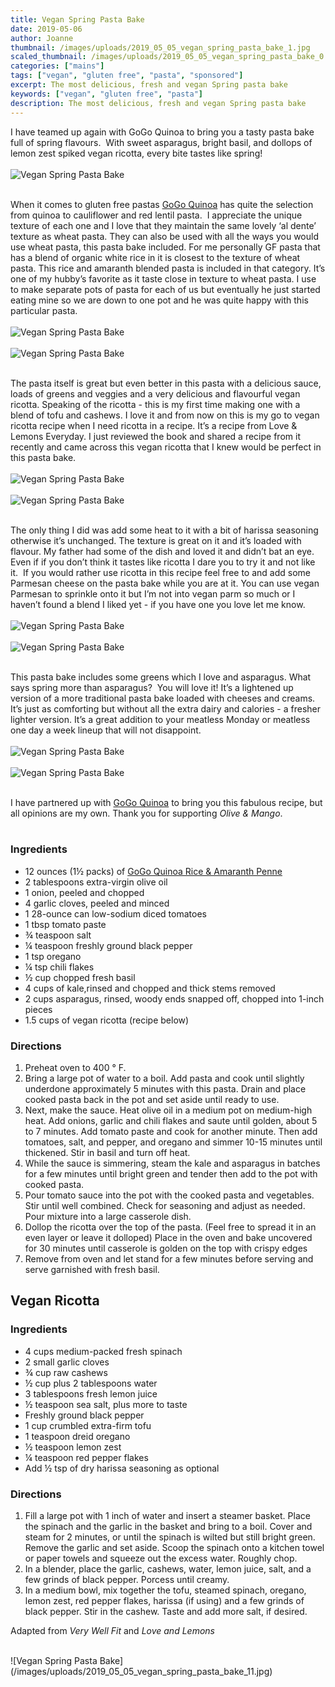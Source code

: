 ```yaml
---
title: Vegan Spring Pasta Bake
date: 2019-05-06
author: Joanne
thumbnail: /images/uploads/2019_05_05_vegan_spring_pasta_bake_1.jpg
scaled_thumbnail: /images/uploads/2019_05_05_vegan_spring_pasta_bake_0.jpg
categories: ["mains"]
tags: ["vegan", "gluten free", "pasta", "sponsored"]
excerpt: The most delicious, fresh and vegan Spring pasta bake
keywords: ["vegan", "gluten free", "pasta"]
description: The most delicious, fresh and vegan Spring pasta bake
---
```


I have teamed up again with GoGo Quinoa to bring you a tasty pasta bake full of spring flavours.  With sweet asparagus, bright basil, and dollops of lemon zest spiked vegan ricotta, every bite tastes like spring!
</br>
</br>
![Vegan Spring Pasta Bake](/images/uploads/2019_05_05_vegan_spring_pasta_bake_2.jpg)
</br>
</br>

When it comes to gluten free pastas <span class="highlight"><a rel="nofollow" href="https://www.gogoquinoa.com">GoGo Quinoa</a></span> has quite the selection from quinoa to cauliflower and red lentil pasta.  I appreciate the unique texture of each one and I love that they maintain the same lovely ‘al dente’ texture as wheat pasta. They can also be used with all the ways you would use wheat pasta, this pasta bake included. For me personally GF pasta that has a blend of organic white rice in it is closest to the texture of wheat pasta. This rice and amaranth blended pasta is included in that category. It’s one of my hubby’s favorite as it taste close in texture to wheat pasta. I use to make separate pots of pasta for each of us but eventually he just started eating mine so we are down to one pot and he was quite happy with this particular pasta.
</br>
</br>
![Vegan Spring Pasta Bake](/images/uploads/2019_05_05_vegan_spring_pasta_bake_3.jpg)
</br>
</br>
![Vegan Spring Pasta Bake](/images/uploads/2019_05_05_vegan_spring_pasta_bake_4.jpg)
</br>
</br>

The pasta itself is great but even better in this pasta with a delicious sauce, loads of greens and veggies and a very delicious and flavourful vegan ricotta. Speaking of the ricotta - this is my first time making one with a blend of tofu and cashews. I love it and from now on this is my go to vegan ricotta recipe when I need ricotta in a recipe. It’s a recipe from Love & Lemons Everyday. I just reviewed the book and shared a recipe from it recently and came across this vegan ricotta that I knew would be perfect in this pasta bake.
</br>
</br>
![Vegan Spring Pasta Bake](/images/uploads/2019_05_05_vegan_spring_pasta_bake_5.jpg)
</br>
</br>
![Vegan Spring Pasta Bake](/images/uploads/2019_05_05_vegan_spring_pasta_bake_6.jpg)
</br>
</br>

The only thing I did was add some heat to it with a bit of harissa seasoning otherwise it’s unchanged. The texture is great on it and it’s loaded with flavour. My father had some of the dish and loved it and didn’t bat an eye. Even if if you don’t think it tastes like ricotta I dare you to try it and not like it.  If you would rather use ricotta in this recipe feel free to and add some Parmesan cheese on the pasta bake while you are at it. You can use vegan Parmesan to sprinkle onto it but I’m not into vegan parm so much or I haven’t found a blend I liked yet - if you have one you love let me know.
</br>
</br>
![Vegan Spring Pasta Bake](/images/uploads/2019_05_05_vegan_spring_pasta_bake_7.jpg)
</br>
</br>
![Vegan Spring Pasta Bake](/images/uploads/2019_05_05_vegan_spring_pasta_bake_8.jpg)
</br>
</br>

This pasta bake includes some greens which I love and asparagus. What says spring more than asparagus?  You will love it! It’s a lightened up version of a more traditional pasta bake loaded with cheeses and creams. It’s just as comforting but without all the extra dairy and calories - a fresher lighter version. It’s a great addition to your meatless Monday or meatless one day a week lineup that will not disappoint.
</br>
</br>
![Vegan Spring Pasta Bake](/images/uploads/2019_05_05_vegan_spring_pasta_bake_9.jpg)
</br>
</br>
![Vegan Spring Pasta Bake](/images/uploads/2019_05_05_vegan_spring_pasta_bake_10.jpg)
</br>
</br>

I have partnered up with <span class="highlight"><a rel="nofollow" href="https://www.gogoquinoa.com">GoGo Quinoa</a></span> to bring you this fabulous recipe, but all opinions are my own. Thank you for supporting _Olive & Mango_.
</br>
</br>

### Ingredients

* <span itemprop="ingredients"> 12 ounces (1&frac12; packs) of <span class="highlight"><a rel="nofollow" href="https://www.gogoquinoa.com/products/amaranth-penne/">GoGo Quinoa Rice & Amaranth Penne</a></span> </span> 
* <span itemprop="ingredients"> 2 tablespoons extra-virgin olive oil</span>
* <span itemprop="ingredients"> 1 onion, peeled and chopped</span>
* <span itemprop="ingredients"> 4 garlic cloves, peeled and minced</span>
* <span itemprop="ingredients"> 1 28-ounce can low-sodium diced tomatoes</span>
* <span itemprop="ingredients"> 1 tbsp tomato paste </span>
* <span itemprop="ingredients"> ¾ teaspoon salt</span>
* <span itemprop="ingredients"> ¼ teaspoon freshly ground black pepper</span>
* <span itemprop="ingredients"> 1 tsp oregano </span>
* <span itemprop="ingredients"> ¼ tsp chili flakes </span>
* <span itemprop="ingredients"> ½ cup chopped fresh basil</span>
* <span itemprop="ingredients"> 4 cups of kale,rinsed and chopped and thick stems removed</span>
* <span itemprop="ingredients"> 2 cups asparagus, rinsed, woody ends snapped off, chopped into 1-inch pieces</span>
* <span itemprop="ingredients"> 1.5 cups of vegan ricotta (recipe below) </span>

### Directions

1. Preheat oven to 400 &deg; F.
2. Bring a large pot of water to a boil. Add pasta and cook until slightly underdone approximately 5 minutes with this pasta. Drain and place cooked pasta back in the pot and set aside until ready to use.
3. Next, make the sauce. Heat olive oil in a medium pot on medium-high heat. Add onions, garlic and chili flakes and saute until golden, about 5 to 7 minutes. Add tomato paste and cook for another minute. Then add tomatoes, salt, and pepper, and oregano and simmer 10-15 minutes until thickened. Stir in basil and turn off heat.
4. While the sauce is simmering, steam the kale and asparagus in batches for a few minutes until bright green and tender then add to the pot with cooked pasta. 
5. Pour tomato sauce into the pot with the cooked pasta and vegetables. Stir until well combined. Check for seasoning and adjust as needed. Pour mixture into a large casserole dish.
6. Dollop the ricotta over the top of the pasta. (Feel free to spread it in an even layer or leave it dolloped) Place in the oven and bake uncovered for 30 minutes until casserole is golden on the top with crispy edges 
7. Remove from oven and let stand for a few minutes before serving and serve garnished with fresh basil.

## Vegan Ricotta

### Ingredients

* 4 cups medium-packed fresh spinach
* 2 small garlic cloves
* &frac34; cup raw cashews
* &frac12; cup plus 2 tablespoons water
* 3 tablespoons fresh lemon juice
* &frac12; teaspoon sea salt, plus more to taste
* Freshly ground black pepper
* 1 cup crumbled extra-firm tofu
* 1 teaspoon dreid oregano
* &frac12; teaspoon lemon zest
* &frac14; teaspoon red pepper flakes
* Add &frac12; tsp of dry harissa seasoning as optional 

### Directions

1. Fill a large pot with 1 inch of water and insert a steamer basket. Place the spinach and the garlic in the basket and bring to a boil. Cover and steam for 2 minutes, or until the spinach is wilted but still bright green. Remove the garlic and set aside. Scoop the spinach onto a kitchen towel or paper towels and squeeze out the excess water. Roughly chop.
2. In a blender, place the garlic, cashews, water, lemon juice, salt, and a few grinds of black pepper. Porcess until creamy.
3. In a medium bowl, mix together the tofu, steamed spinach, oregano, lemon zest, red pepper flakes, harissa (if using) and a few grinds of black pepper.  Stir in the cashew. Taste and add more salt, if desired.

Adapted from _Very Well Fit_ and _Love and Lemons_ 

</br>
![Vegan Spring Pasta Bake](/images/uploads/2019_05_05_vegan_spring_pasta_bake_11.jpg)
